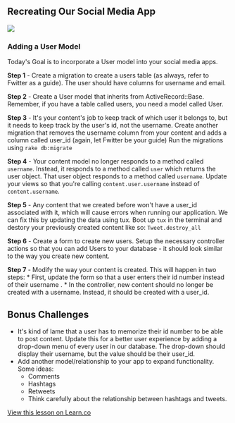 ## Recreating Our Social Media App
![](http://cdn.cfo.com/content/uploads/2015/08/Social-Media.jpg)
### Adding a User Model

Today's Goal is to incorporate a User model into your social media apps. 

**Step 1** - Create a migration to create a users table (as always, refer to Fwitter as a guide). The user should have columns for username and email. 

**Step 2** - Create a User model that inherits from ActiveRecord::Base. Remember, if you have a table called users, you need a model called User. 

**Step 3** - It's your content's job to keep track of which user it belongs to, but it needs to keep track by the user's id, not the username. Create another migration that removes the username column from your content and adds a column called user_id (again, let Fwitter be your guide) Run the migrations using `rake db:migrate`

**Step 4** - Your content model no longer responds to a method called `username`. Instead, it responds to a method called `user` which returns the user object. That user object responds to a method called `username`. Update your views so that you're calling `content.user.username` instead of `content.username`. 

**Step 5** - Any content that we created before won't have a user_id associated with it, which will cause errors when running our application. We can fix this by updating the data using tux. Boot up `tux` in the terminal and destory your previously created content like so: `Tweet.destroy_all`

**Step 6** - Create a form to create new users. Setup the necessary controller actions so that you can add Users to your database - it should look similar to the way you create new content. 

**Step 7** -  Modify the way your content is created. This will happen in two steps: 
	* First, update the form so that a user enters their id number instead of their username .
	* In the controller, new content should no longer be created with a username. Instead, it should be created with a user_id. 

## Bonus Challenges

+ It's kind of lame that a user has to memorize their id number to be able to post content. Update this for a better user experience by adding a drop-down menu of every user in our database. The drop-down should display their username, but the value should be their user_id. 
+ Add another model/relationship to your app to expand functionality. Some ideas:
	* Comments
	* Hashtags
	* Retweets
	+ Think carefully about the relationship between hashtags and tweets.




<a href='https://learn.co/lessons/hs-social-media-recreation-part-3' data-visibility='hidden'>View this lesson on Learn.co</a>
